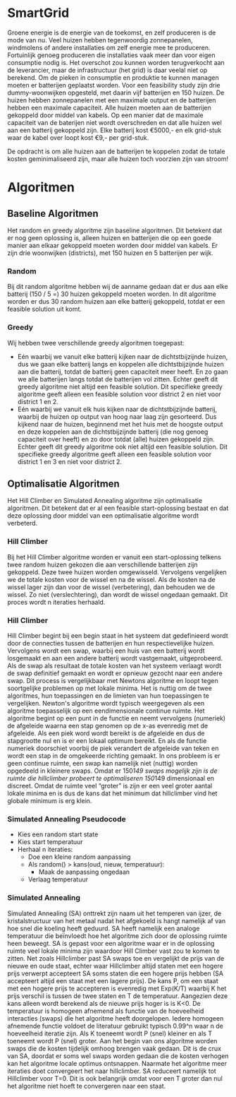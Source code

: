 # SmartGrid
Groene energie is de energie van de toekomst, en zelf produceren is de mode van nu. Veel huizen hebben tegenwoordig zonnepanelen, windmolens of andere installaties om zelf energie mee te produceren. Fortuinlijk genoeg produceren die installaties vaak meer dan voor eigen consumptie nodig is. Het overschot zou kunnen worden terugverkocht aan de leverancier, maar de infrastructuur (het grid) is daar veelal niet op berekend. Om de pieken in consumptie en produktie te kunnen managen moeten er batterijen geplaatst worden. Voor een feasibility study zijn drie dummy-woonwijken opgesteld, met daarin vijf batterijen en 150 huizen. De huizen hebben zonnepanelen met een maximale output en  de batterijen hebben een maximale capaciteit. Alle huizen moeten aan de batterijen gekoppeld door middel van kabels. Op een manier dat de maximale capaciteit van de baterijen niet wordt overschreden en dat alle huizen wel aan een batterij gekoppeld zijn. Elke batterij kost €5000,- en elk grid-stuk waar de kabel over loopt kost €9,- per grid-stuk.

De opdracht is om alle huizen aan de batterijen te koppelen zodat de totale kosten geminimaliseerd zijn, maar alle huizen toch voorzien zijn van stroom!

# Algoritmen

## Baseline Algoritmen
Het random en greedy algoritme zijn baseline algoritmen. Dit betekent dat er nog geen oplossing is, alleen huizen en batterijen die op een goede manier aan elkaar gekoppeld moeten worden door middel van kabels. Er zijn drie woonwijken (districts), met 150 huizen en 5 batterijen per wijk.

### Random
Bij dit random algoritme hebben wij de aanname gedaan dat er dus aan elke batterij (150 / 5 =) 30 huizen gekoppeld moeten worden. In dit algoritme worden er dus 30 random huizen aan elke batterij gekoppeld, totdat er een feasible solution uit komt.

### Greedy
Wij hebben twee verschillende greedy algoritmen toegepast:
- Eén waarbij we vanuit elke batterij kijken naar de dichtstbijzijnde huizen, dus we gaan elke batterij langs en koppelen alle dichtstbijzijnde huizen aan die batterij, totdat de batterij geen capaciteit meer heeft. En zo gaan we alle batterijen langs totdat de batterijen vol zitten. Echter geeft dit greedy algoritme niet altijd een feasible solution. Dit specifieke greedy algoritme geeft alleen een feasible solution voor district 2 en niet voor district 1 en 2.
- Eén waarbij we vanuit elk huis kijken naar de dichtstbijzijnde batterij, waarbij de huizen op output van hoog naar laag zijn gesorteerd. Dus kijkend naar de huizen, beginnend met het huis met de hoogste output en deze koppelen aan de dichtstbijzijnde batterij (die nog genoeg capaciteit over heeft) en zo door totdat (alle) huizen gekoppeld zijn. Echter geeft dit greedy algoritme ook niet altijd een feasible solution. Dit specifieke greedy algoritme geeft alleen een feasible solution voor district 1 en 3 en niet voor district 2.

## Optimalisatie Algoritmen
Het Hill Climber en Simulated Annealing algoritme zijn optimalisatie algoritmen. Dit betekent dat er al een feasible start-oplossing bestaat en dat deze oplossing door middel van een optimalisatie algoritme wordt verbeterd.

### Hill Climber
Bij het Hill Climber algoritme worden er vanuit een start-oplossing telkens twee random huizen gekozen die aan verschillende batterijen zijn gekoppeld. Deze twee huizen worden omgewisseld. Vervolgens vergelijken we de totale kosten voor de wissel en na de wissel. Als de kosten na de wissel lager zijn dan voor de wissel (verbetering), dan behouden we de wissel. Zo niet (verslechtering), dan wordt de wissel ongedaan gemaakt. Dit proces wordt n iteraties herhaald.

### Hill Climber
Hill Climber begint bij een begin staat in het systeem dat gedefinieerd wordt door de connecties tussen de batterijen en hun respectievelijke huizen. Vervolgens wordt een swap, waarbij een huis van een batterij wordt losgemaakt en aan een andere batterij wordt vastgemaakt, uitgeprobeerd. Als de swap als resultaat de totale kosten van het systeem verlaagt wordt de swap definitief gemaakt en wordt er opnieuw gezocht naar een andere swap. Dit process is vergelijkbaar met Newtons algoritme en loopt tegen soortgelijke problemen op met lokale minima. Het is nuttig om de twee algoritmes, hun toepassingen en de limieten van hun toepassingen te vergelijken. Newton's algoritme wordt typisch weergegeven als een algoritme toepasselijk op een eendimensionale continue ruimte. Het algoritme begint op een punt in de functie en neemt vervolgens (numeriek) de afgeleide waarna een stap genomen op de x-as evenredig met de afgeleide. Als een piek word wordt bereikt is de afgeleide en dus de stapgrootte nul en is er een lokaal optimum bereikt. En als de functie numeriek doorschiet voorbij de piek verandert de afgeleide van teken en wordt een stap in de omgekeerde richting gemaakt. In ons probleem is er geen continue ruimte, een swap kan namelijk niet (nuttig) worden opgedeeld in kleinere swaps. Omdat er 150*149 swaps mogelijk zijn is de ruimte die hillclimber probeert te optimaliseren 150*149 dimensionaal en discreet. Omdat de ruimte veel “groter” is zijn er een veel groter aantal lokale minima en is dus de kans dat het minimum dat hillclimber vind het globale minimum is erg klein.

### Simulated Annealing Pseudocode
- Kies een random start state
- Kies start temperatuur
- Herhaal n iteraties:
  - Doe een kleine random aanpassing
  - Als random() > kans(oud, nieuw, temperatuur):
    - Maak de aanpassing ongedaan
  - Verlaag temperatuur

### Simulated Annealing
Simulated Annealing (SA) onttrekt zijn naam uit het temperen van ijzer, de kristalstructuur van het metaal nadat het afgekoeld is hangt namelijk af van hoe snel die koeling heeft geduurd. SA heeft namelijk een analoge temperatuur die beïnvloedt hoe het algoritme zich door de oplossing ruimte heen beweegt. SA is gepast voor een algoritme waar er in de oplossing ruimte veel lokale minima zijn waardoor Hill Climber vast zou te komen te zitten. Net zoals Hillclimber past SA swaps toe en vergelijkt de prijs van de nieuwe en oude staat, echter waar Hillclimber altijd staten met een hogere prijs verwerpt accepteert SA soms staten die een hogere prijs hebben (SA accepteert altijd een staat met een lagere prijs). De kans P, om een staat met een hogere prijs te accepteren is evenredig met Exp(K/T) waarbij K het prijs verschil is tussen de twee staten en T de temperatuur. Aangezien deze kans alleen wordt berekend als de nieuwe prijs hoger is is K<0. De temperatuur is homogeen afnemend als functie van de hoeveelheid interacties (swaps) die het algoritme heeft doorgelopen. Iedere homogeen afnemende functie voldoet de literatuur gebruikt typisch 0.99^n waar n de hoeveelheid iteratie zijn. Als K toeneemt wordt P (snel) kleiner en als T toeneemt wordt P (snel) groter. Aan het begin van ons algoritme worden swaps die de kosten tijdelijk omhoog brengen vaak gedaan. Dit is de crux van SA, doordat er soms wel swaps worden gedaan die de kosten verhogen kan het algoritme locale optimus ontsnappen. Naarmate het algoritme meer iteraties doet convergeert het naar hillclimber. SA reduceert namelijk tot Hillclimber voor T=0. Dit is ook belangrijk omdat voor een T groter dan nul het algoritme niet hoeft te convergeren naar een staat. 
